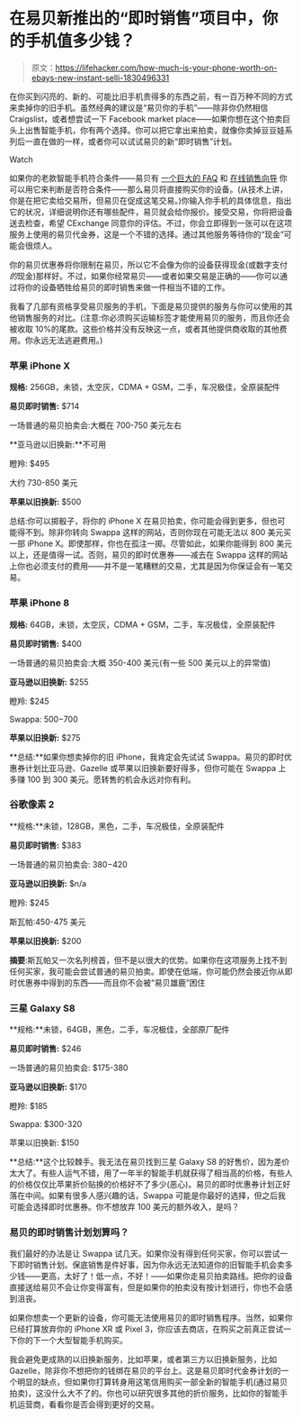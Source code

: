 # 在易贝新推出的“即时销售”项目中，你的手机值多少钱？

> 原文：<https://lifehacker.com/how-much-is-your-phone-worth-on-ebays-new-instant-selli-1830496331>

在你买到闪亮的、新的、可能比旧手机贵得多的东西之前，有一百万种不同的方式来卖掉你的旧手机。虽然经典的建议是“易贝你的手机”——除非你仍然相信 Craigslist，或者想尝试一下 Facebook market place——如果你想在这个拍卖巨头上出售智能手机，你有两个选择。你可以把它拿出来拍卖，就像你卖掉豆豆娃系列后一直在做的一样，或者你可以试试易贝的新“即时销售”计划。

Watch

如果你的老款智能手机符合条件——易贝有 [一个巨大的 FAQ](https://pages.ebay.com/instant-pay/faq.html) 和 [在线销售向导](https://www.ebay.com/s/phone) 你可以用它来判断是否符合条件——那么易贝将直接购买你的设备。(从技术上讲，你是在把它卖给交易所，但易贝在促成这笔交易。)你输入你手机的具体信息，指出它的状况，详细说明你还有哪些配件，易贝就会给你报价。接受交易，你将把设备送去检查，希望 CExchange 同意你的评估。不过，你会立即得到一张可以在这项服务上使用的易贝代金券，这是一个不错的选择。通过其他服务等待你的“现金”可能会很烦人。

你的易贝优惠券将你限制在易贝，所以它不会像为你的设备获得现金(或数字支付*的*现金)那样好。不过，如果你经常易贝——或者如果交易是正确的——你可以通过将你的设备牺牲给易贝的即时销售来做一件相当不错的工作。

我看了几部有资格享受易贝服务的手机，下面是易贝提供的服务与你可以使用的其他销售服务的对比。(注意:你必须购买运输标签才能使用易贝的服务，而且你还会被收取 10%的尾款。这些价格并没有反映这一点，或者其他提供商收取的其他费用。你永远无法逃避费用。)

### 苹果 iPhone X

**规格:** 256GB，未锁，太空灰，CDMA + GSM，二手，车况极佳，全原装配件

**易贝即时销售:** $714

一场普通的易贝拍卖会:大概在 700-750 美元左右

**亚马逊以旧换新:**不可用

瞪羚: $495

大约 730-850 美元

**苹果以旧换新:** $500

总结:你可以掷骰子，将你的 iPhone X 在易贝拍卖，你可能会得到更多，但也可能得不到。除非你转向 Swappa 这样的网站，否则你现在可能无法以 800 美元买一部 iPhone X。即使那样，你也在孤注一掷。尽管如此，如果你能得到 800 美元以上，还是值得一试。否则，易贝的即时优惠券——减去在 Swappa 这样的网站上你也必须支付的费用——并不是一笔糟糕的交易，尤其是因为你保证会有一笔交易。

### **苹果 iPhone 8**

**规格:** 64GB，未锁，太空灰，CDMA + GSM，二手，车况极佳，全原装配件

**易贝即时销售:** $400

一场普通的易贝拍卖会:大概 350-400 美元(有一些 500 美元以上的异常值)

**亚马逊以旧换新:** $255

瞪羚: $245

Swappa: $500-$700

**苹果以旧换新:** $275

**总结:**如果你想卖掉你的旧 iPhone，我肯定会先试试 Swappa。易贝的即时优惠券计划比亚马逊、Gazelle 或苹果以旧换新要好得多，但你可能在 Swappa 上多赚 100 到 300 美元。愿转售的机会永远对你有利。

### 谷歌像素 2

**规格:**未锁，128GB，黑色，二手，车况极佳，全原装配件

**易贝即时销售:** $383

一场普通的易贝拍卖会: $380-$420

**亚马逊以旧换新:** $n/a

瞪羚: $245

斯瓦帕:450-475 美元

**苹果以旧换新:** $200

**摘要**:斯瓦帕又一次名列榜首，但不是以很大的优势。如果你在这项服务上找不到任何买家，我可能会尝试普通的易贝拍卖。即使在低端，你可能仍然会接近你从即时优惠券中得到的东西——而且你不会被“易贝雄鹿”困住

### 三星 Galaxy S8

**规格:**未锁，64GB，黑色，二手，车况极佳，全部原厂配件

**易贝即时销售:** $246

一场普通的易贝拍卖会: $175-380

**亚马逊以旧换新:** $170

瞪羚: $185

Swappa: $300-320

苹果以旧换新: $150

**总结:**这个比较棘手。我无法在易贝找到三星 Galaxy S8 的好售价，因为差价太大了。有些人运气不错，用了一年半的智能手机就获得了相当高的价格，有些人的价格仅仅比苹果折价贴换的价格好不了多少(恶心)。易贝的即时优惠券计划正好落在中间。如果有很多人感兴趣的话，Swappa 可能是你最好的选择，但之后我可能会选择即时优惠券。你不想放弃 100 美元的额外收入，是吗？

### 易贝的即时销售计划划算吗？

我们最好的办法是让 Swappa 试几天。如果你没有得到任何买家，你可以尝试一下即时销售计划。保底销售是件好事，因为你永远无法知道你的旧智能手机会卖多少钱——更高，太好了！低一点，不好！——如果你走易贝拍卖路线。把你的设备直接送给易贝不会让你变得富有，但是如果你的拍卖没有按计划进行，你也不会感到沮丧。

如果你想卖一个更新的设备，你可能无法使用易贝的即时销售程序。当然，如果你已经打算放弃你的 iPhone XR 或 Pixel 3，你应该去商店，在购买之前真正尝试一下你的下一个大型智能手机购买。

我会避免更成熟的以旧换新服务，比如苹果，或者第三方以旧换新服务，比如 Gazelle，除非你不想把你的钱绑在易贝的平台上。这是易贝即时代金券计划的一个明显的缺点，但如果你打算转身用这笔信用购买一部全新的智能手机(通过易贝拍卖)，这没什么大不了的。你也可以研究很多其他的折价服务，比如你的智能手机运营商，看看你是否会得到更好的交易。